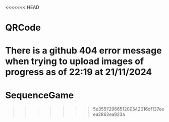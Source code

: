 <<<<<<< HEAD
# QRCode
There is a github 404 error message when trying to upload images of progress as of 22:19 at 21/11/2024
=======
# SequenceGame
>>>>>>> 5e3557296651200542016df137eeea2862ea923a
